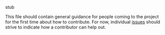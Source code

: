 stub

This file should contain general guidance for people coming to the project for the first time about how to contribute.  For now, individual [issues](https://github.com/mekline/psych-DS/issues) should strive to indicate how a contributor can help out.

